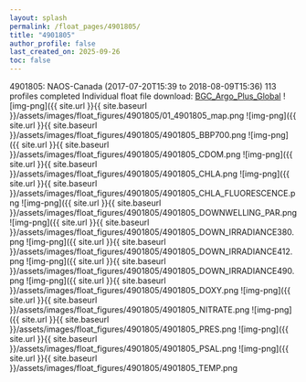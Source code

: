 ```yaml
---
layout: splash
permalink: /float_pages/4901805/
title: "4901805"
author_profile: false
last_created_on: 2025-09-26
toc: false
---
```

 
4901805: NAOS-Canada (2017-07-20T15:39 to 2018-08-09T15:36)
113 profiles completed
Individual float file download: [BGC_Argo_Plus_Global](https://ftp.soest.hawaii.edu/bgc_argo_plus/Individual_Floats/outliers_removed/4901805_Sprof_processed.nc)
![img-png]({{ site.url }}{{ site.baseurl }}/assets/images/float_figures/4901805/01_4901805_map.png
![img-png]({{ site.url }}{{ site.baseurl }}/assets/images/float_figures/4901805/4901805_BBP700.png
![img-png]({{ site.url }}{{ site.baseurl }}/assets/images/float_figures/4901805/4901805_CDOM.png
![img-png]({{ site.url }}{{ site.baseurl }}/assets/images/float_figures/4901805/4901805_CHLA.png
![img-png]({{ site.url }}{{ site.baseurl }}/assets/images/float_figures/4901805/4901805_CHLA_FLUORESCENCE.png
![img-png]({{ site.url }}{{ site.baseurl }}/assets/images/float_figures/4901805/4901805_DOWNWELLING_PAR.png
![img-png]({{ site.url }}{{ site.baseurl }}/assets/images/float_figures/4901805/4901805_DOWN_IRRADIANCE380.png
![img-png]({{ site.url }}{{ site.baseurl }}/assets/images/float_figures/4901805/4901805_DOWN_IRRADIANCE412.png
![img-png]({{ site.url }}{{ site.baseurl }}/assets/images/float_figures/4901805/4901805_DOWN_IRRADIANCE490.png
![img-png]({{ site.url }}{{ site.baseurl }}/assets/images/float_figures/4901805/4901805_DOXY.png
![img-png]({{ site.url }}{{ site.baseurl }}/assets/images/float_figures/4901805/4901805_NITRATE.png
![img-png]({{ site.url }}{{ site.baseurl }}/assets/images/float_figures/4901805/4901805_PRES.png
![img-png]({{ site.url }}{{ site.baseurl }}/assets/images/float_figures/4901805/4901805_PSAL.png
![img-png]({{ site.url }}{{ site.baseurl }}/assets/images/float_figures/4901805/4901805_TEMP.png
